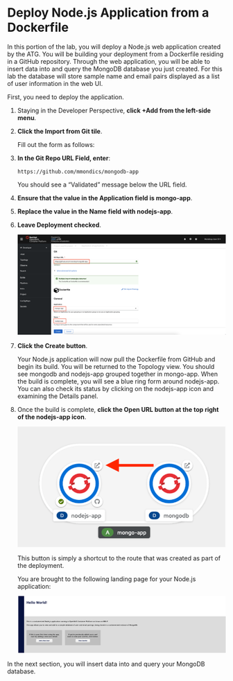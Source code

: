 # Deploy Node.js Application from a Dockerfile

In this portion of the lab, you will deploy a Node.js web application created by the ATG. You will be building your deployment from a Dockerfile residing in a GitHub repository. Through the web application, you will be able to insert data into and query the MongoDB database you just created. For this lab the database will store sample name and email pairs displayed as a list of user information in the web UI.

First, you need to deploy the application.

1. Staying in the Developer Perspective, **click +Add from the left-side menu**.

1. **Click the Import from Git tile**.

    Fill out the form as follows:

1. **In the Git Repo URL Field, enter**:

    ```text
    https://github.com/mmondics/mongodb-app
    ```

    You should see a “Validated” message below the URL field.

1. **Ensure that the value in the Application field is mongo-app**.

1. **Replace the value in the Name field with nodejs-app**.

1. **Leave Deployment checked**.

    ![import-dockerfile](../images/import-dockerfile.png)

1. **Click the Create button**.  

    Your Node.js application will now pull the Dockerfile from GitHub and begin its build. You will be returned to the Topology view. You should see mongodb and nodejs-app grouped together in mongo-app. When the build is complete, you will see a blue ring form around nodejs-app. You can also check its status by clicking on the nodejs-app icon and examining the Details panel.

1. Once the build is complete, **click the Open URL button at the top right of the nodejs-app icon**.

    ![open-url](../images/open-url.png)

    This button is simply a shortcut to the route that was created as part of the deployment.

    You are brought to the following landing page for your Node.js application:

    ![node-landing](../images/node-landing.png)

In the next section, you will insert data into and query your MongoDB database.
